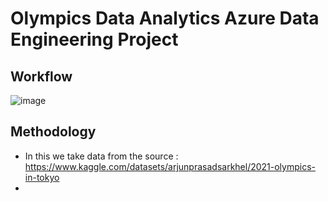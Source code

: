 # Olympics Data Analytics Azure Data Engineering Project

## Workflow
![image](https://github.com/user-attachments/assets/f9dccf91-d8e2-4177-8d07-2e3ade0dcdf1)

## Methodology 

* In this we take data from the source : https://www.kaggle.com/datasets/arjunprasadsarkhel/2021-olympics-in-tokyo
* 


